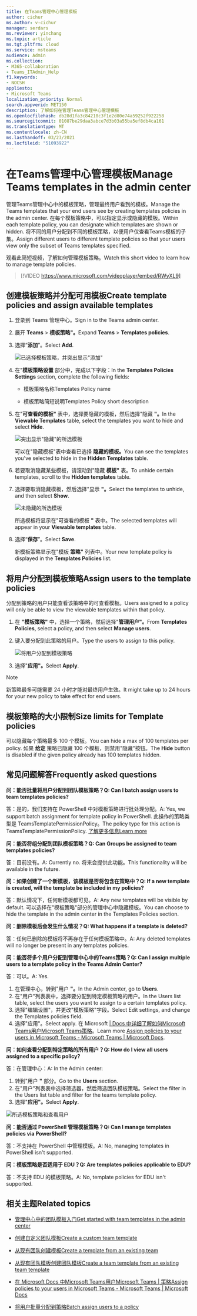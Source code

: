 ```yaml
---
title: 在Teams管理中心管理模板
author: cichur
ms.author: v-cichur
manager: serdars
ms.reviewer: yinchang
ms.topic: article
ms.tgt.pltfrm: cloud
ms.service: msteams
audience: Admin
ms.collection:
- M365-collaboration
- Teams_ITAdmin_Help
f1.keywords:
- NOCSH
appliesto:
- Microsoft Teams
localization_priority: Normal
search.appverid: MET150
description: 了解如何在管理Teams管理中心管理模板
ms.openlocfilehash: db28d1fa3c84210c3f1e2d80e74a59252f922258
ms.sourcegitcommit: 01087be29daa3abce7d3b03a55ba5ef8db4ca161
ms.translationtype: MT
ms.contentlocale: zh-CN
ms.lasthandoff: 03/23/2021
ms.locfileid: "51093922"
---
```

# <a name="manage-teams-templates-in-the-admin-center"></a><span data-ttu-id="f88c6-103">在Teams管理中心管理模板</span><span class="sxs-lookup"><span data-stu-id="f88c6-103">Manage Teams templates in the admin center</span></span>

<span data-ttu-id="f88c6-104">管理Teams管理中心中的模板策略，管理最终用户看到的模板。</span><span class="sxs-lookup"><span data-stu-id="f88c6-104">Manage the Teams templates that your end users see by creating templates policies in the admin center.</span></span> <span data-ttu-id="f88c6-105">在每个模板策略中，可以指定显示或隐藏的模板。</span><span class="sxs-lookup"><span data-stu-id="f88c6-105">Within each template policy, you can designate which templates are shown or hidden.</span></span>
<span data-ttu-id="f88c6-106">将不同的用户分配到不同的模板策略，以便用户仅查看Teams模板的子集。</span><span class="sxs-lookup"><span data-stu-id="f88c6-106">Assign different users to different template policies so that your users view only the subset of Teams templates specified.</span></span>

<span data-ttu-id="f88c6-107">观看此简短视频，了解如何管理模板策略。</span><span class="sxs-lookup"><span data-stu-id="f88c6-107">Watch this short video to learn how to manage template policies.</span></span>

> [!VIDEO https://www.microsoft.com/videoplayer/embed/RWyXL9]

## <a name="create-template-policies-and-assign-available-templates"></a><span data-ttu-id="f88c6-108">创建模板策略并分配可用模板</span><span class="sxs-lookup"><span data-stu-id="f88c6-108">Create template policies and assign available templates</span></span>

1. <span data-ttu-id="f88c6-109">登录到 Teams 管理中心。</span><span class="sxs-lookup"><span data-stu-id="f88c6-109">Sign in to the Teams admin center.</span></span>

2. <span data-ttu-id="f88c6-110">展开 **Teams**  >  **模板策略"。**</span><span class="sxs-lookup"><span data-stu-id="f88c6-110">Expand **Teams** > **Templates policies**.</span></span>

3. <span data-ttu-id="f88c6-111">选择“**添加**”。</span><span class="sxs-lookup"><span data-stu-id="f88c6-111">Select **Add**.</span></span>

    ![已选择模板策略，并突出显示"添加"](media/template-policies-1.png)

1. <span data-ttu-id="f88c6-113">在"**模板策略设置** 部分中，完成以下字段：</span><span class="sxs-lookup"><span data-stu-id="f88c6-113">In the **Templates Policies Settings** section, complete the following fields:</span></span>

    - <span data-ttu-id="f88c6-114">模板策略名称</span><span class="sxs-lookup"><span data-stu-id="f88c6-114">Templates Policy name</span></span>

    - <span data-ttu-id="f88c6-115">模板策略简短说明</span><span class="sxs-lookup"><span data-stu-id="f88c6-115">Templates Policy short description</span></span>

2. <span data-ttu-id="f88c6-116">在"**可查看的模板"** 表中，选择要隐藏的模板，然后选择"隐藏 **"。**</span><span class="sxs-lookup"><span data-stu-id="f88c6-116">In the **Viewable Templates** table, select the templates you want to hide and select **Hide**.</span></span>

    ![突出显示"隐藏"的所选模板](media/template-policies-2.png)

    <span data-ttu-id="f88c6-118">可以在"隐藏模板"表中查看已选择 **隐藏的模板。**</span><span class="sxs-lookup"><span data-stu-id="f88c6-118">You can see the templates you've selected to hide in the **Hidden Templates** table.</span></span>

1. <span data-ttu-id="f88c6-119">若要取消隐藏某些模板，请滚动到"隐藏 **模板"** 表。</span><span class="sxs-lookup"><span data-stu-id="f88c6-119">To unhide certain templates, scroll to the **Hidden templates** table.</span></span>

2. <span data-ttu-id="f88c6-120">选择要取消隐藏模板，然后选择"显示 **"。**</span><span class="sxs-lookup"><span data-stu-id="f88c6-120">Select the templates to unhide, and then select **Show**.</span></span>

   ![未隐藏的所选模板](media/template-policies-3.png)

   <span data-ttu-id="f88c6-122">所选模板将显示在"可查看的模板 **"** 表中。</span><span class="sxs-lookup"><span data-stu-id="f88c6-122">The selected templates will appear in your **Viewable templates** table.</span></span>
3. <span data-ttu-id="f88c6-123">选择“**保存**”。</span><span class="sxs-lookup"><span data-stu-id="f88c6-123">Select **Save**.</span></span>

   <span data-ttu-id="f88c6-124">新模板策略显示在"模板 **策略"** 列表中。</span><span class="sxs-lookup"><span data-stu-id="f88c6-124">Your new template policy is displayed in the **Templates Policies** list.</span></span>

## <a name="assign-users-to-the-template-policies"></a><span data-ttu-id="f88c6-125">将用户分配到模板策略</span><span class="sxs-lookup"><span data-stu-id="f88c6-125">Assign users to the template policies</span></span>

<span data-ttu-id="f88c6-126">分配到策略的用户只能查看该策略中的可查看模板。</span><span class="sxs-lookup"><span data-stu-id="f88c6-126">Users assigned to a policy will only be able to view the viewable templates within that policy.</span></span>

1. <span data-ttu-id="f88c6-127">在 **"模板策略"** 中，选择一个策略，然后选择"**管理用户"。**</span><span class="sxs-lookup"><span data-stu-id="f88c6-127">From **Templates Policies**, select a policy, and then select **Manage users**.</span></span>

2. <span data-ttu-id="f88c6-128">键入要分配到此策略的用户。</span><span class="sxs-lookup"><span data-stu-id="f88c6-128">Type the users to assign to this policy.</span></span>

   ![将用户分配到模板策略](media/template-policies-4.png)

3. <span data-ttu-id="f88c6-130">选择"**应用"。**</span><span class="sxs-lookup"><span data-stu-id="f88c6-130">Select **Apply**.</span></span>

> [!Note]
> <span data-ttu-id="f88c6-131">新策略最多可能需要 24 小时才能对最终用户生效。</span><span class="sxs-lookup"><span data-stu-id="f88c6-131">It might take up to 24 hours for your new policy to take effect for end users.</span></span>

## <a name="size-limits-for-template-policies"></a><span data-ttu-id="f88c6-132">模板策略的大小限制</span><span class="sxs-lookup"><span data-stu-id="f88c6-132">Size limits for Template policies</span></span>

<span data-ttu-id="f88c6-133">可以隐藏每个策略最多 100 个模板。</span><span class="sxs-lookup"><span data-stu-id="f88c6-133">You can hide a max of 100 templates per policy.</span></span> <span data-ttu-id="f88c6-134">如果 **给定** 策略已隐藏 100 个模板，则禁用"隐藏"按钮。</span><span class="sxs-lookup"><span data-stu-id="f88c6-134">The **Hide** button is disabled if the given policy already has 100 templates hidden.</span></span>

## <a name="frequently-asked-questions"></a><span data-ttu-id="f88c6-135">常见问题解答</span><span class="sxs-lookup"><span data-stu-id="f88c6-135">Frequently asked questions</span></span>

<span data-ttu-id="f88c6-136">**问：能否批量将用户分配到团队模板策略？**</span><span class="sxs-lookup"><span data-stu-id="f88c6-136">**Q: Can I batch assign users to team templates policies?**</span></span>
  
<span data-ttu-id="f88c6-137">答：是的，我们支持在 PowerShell 中对模板策略进行批处理分配。</span><span class="sxs-lookup"><span data-stu-id="f88c6-137">A: Yes, we support batch assignment for template policy in PowerShell.</span></span> <span data-ttu-id="f88c6-138">此操作的策略类型是 TeamsTemplatePermissionPolicy。</span><span class="sxs-lookup"><span data-stu-id="f88c6-138">The policy type for this action is TeamsTemplatePermissionPolicy.</span></span> [<span data-ttu-id="f88c6-139">了解更多信息</span><span class="sxs-lookup"><span data-stu-id="f88c6-139">Learn more</span></span>](/powershell/module/teams/new-csbatchpolicyassignmentoperation)

<span data-ttu-id="f88c6-140">**问：能否将组分配到团队模板策略？**</span><span class="sxs-lookup"><span data-stu-id="f88c6-140">**Q: Can Groups be assigned to team templates policies?**</span></span>

<span data-ttu-id="f88c6-141">答：目前没有。</span><span class="sxs-lookup"><span data-stu-id="f88c6-141">A: Currently no.</span></span> <span data-ttu-id="f88c6-142">将来会提供此功能。</span><span class="sxs-lookup"><span data-stu-id="f88c6-142">This functionality will be available in the future.</span></span>

<span data-ttu-id="f88c6-143">**问：如果创建了一个新模板，该模板是否将包含在策略中？**</span><span class="sxs-lookup"><span data-stu-id="f88c6-143">**Q: If a new template is created, will the template be included in my policies?**</span></span>

<span data-ttu-id="f88c6-144">答：默认情况下，任何新模板都可见。</span><span class="sxs-lookup"><span data-stu-id="f88c6-144">A: Any new templates will be visible by default.</span></span> <span data-ttu-id="f88c6-145">可以选择在"模板策略"部分的管理中心中隐藏模板。</span><span class="sxs-lookup"><span data-stu-id="f88c6-145">You can choose to hide the template in the admin center in the Templates Policies section.</span></span>

<span data-ttu-id="f88c6-146">**问：删除模板后会发生什么情况？**</span><span class="sxs-lookup"><span data-stu-id="f88c6-146">**Q: What happens if a template is deleted?**</span></span>

<span data-ttu-id="f88c6-147">答：任何已删除的模板将不再存在于任何模板策略中。</span><span class="sxs-lookup"><span data-stu-id="f88c6-147">A: Any deleted templates will no longer be present in any templates policies.</span></span>

<span data-ttu-id="f88c6-148">**问：能否将多个用户分配到管理中心中的Teams策略？**</span><span class="sxs-lookup"><span data-stu-id="f88c6-148">**Q: Can I assign multiple users to a template policy in the Teams Admin Center?**</span></span>

<span data-ttu-id="f88c6-149">答：可以。</span><span class="sxs-lookup"><span data-stu-id="f88c6-149">A: Yes.</span></span>

1. <span data-ttu-id="f88c6-150">在管理中心，转到"用户 **"。**</span><span class="sxs-lookup"><span data-stu-id="f88c6-150">In the Admin center, go to **Users**.</span></span>
1. <span data-ttu-id="f88c6-151">在"用户"列表表中，选择要分配到特定模板策略的用户。</span><span class="sxs-lookup"><span data-stu-id="f88c6-151">In the Users list table, select the users you want to assign to a certain templates policy.</span></span>
1. <span data-ttu-id="f88c6-152">选择"编辑设置"，并更改"模板策略"字段。</span><span class="sxs-lookup"><span data-stu-id="f88c6-152">Select Edit settings, and change the Templates policies field.</span></span>
1. <span data-ttu-id="f88c6-153">选择"应用"。</span><span class="sxs-lookup"><span data-stu-id="f88c6-153">Select apply.</span></span>
   <span data-ttu-id="f88c6-154">在 Microsoft [ \| Docs 中详细了解如何Microsoft Teams用户Microsoft Teams策略](./assign-policies.md#assign-a-policy-to-a-batch-of-users)。</span><span class="sxs-lookup"><span data-stu-id="f88c6-154">Learn more [Assign policies to your users in Microsoft Teams - Microsoft Teams \| Microsoft Docs](./assign-policies.md#assign-a-policy-to-a-batch-of-users).</span></span>

<span data-ttu-id="f88c6-155">**问：如何查看分配到特定策略的所有用户？**</span><span class="sxs-lookup"><span data-stu-id="f88c6-155">**Q: How do I view all users assigned to a specific policy?**</span></span>

<span data-ttu-id="f88c6-156">答：在管理中心：</span><span class="sxs-lookup"><span data-stu-id="f88c6-156">A: In the Admin center:</span></span>

1. <span data-ttu-id="f88c6-157">转到"用户 **"** 部分。</span><span class="sxs-lookup"><span data-stu-id="f88c6-157">Go to the **Users** section.</span></span>
2. <span data-ttu-id="f88c6-158">在"用户"列表表中选择筛选器，然后筛选团队模板策略。</span><span class="sxs-lookup"><span data-stu-id="f88c6-158">Select the filter in the Users list table and filter for the teams template policy.</span></span>
3. <span data-ttu-id="f88c6-159">选择"**应用"。**</span><span class="sxs-lookup"><span data-stu-id="f88c6-159">Select **Apply**.</span></span>

![所选模板策略和查看用户](media/template-policies-5.png)

<span data-ttu-id="f88c6-161">**问：能否通过 PowerShell 管理模板策略？**</span><span class="sxs-lookup"><span data-stu-id="f88c6-161">**Q: Can I manage templates policies via PowerShell?**</span></span>

<span data-ttu-id="f88c6-162">答：不支持在 PowerShell 中管理模板。</span><span class="sxs-lookup"><span data-stu-id="f88c6-162">A: No, managing templates in PowerShell isn't supported.</span></span>

<span data-ttu-id="f88c6-163">**问：模板策略是否适用于 EDU？**</span><span class="sxs-lookup"><span data-stu-id="f88c6-163">**Q: Are templates policies applicable to EDU?**</span></span>

<span data-ttu-id="f88c6-164">答：不支持 EDU 的模板策略。</span><span class="sxs-lookup"><span data-stu-id="f88c6-164">A: No, template policies for EDU isn't supported.</span></span>

## <a name="related-topics"></a><span data-ttu-id="f88c6-165">相关主题</span><span class="sxs-lookup"><span data-stu-id="f88c6-165">Related topics</span></span>

- [<span data-ttu-id="f88c6-166">管理中心中的团队模板入门</span><span class="sxs-lookup"><span data-stu-id="f88c6-166">Get started with team templates in the admin center</span></span>](./get-started-with-teams-templates-in-the-admin-console.md)

- [<span data-ttu-id="f88c6-167">创建自定义团队模板</span><span class="sxs-lookup"><span data-stu-id="f88c6-167">Create a custom team template</span></span>](./create-a-team-template.md)

- [<span data-ttu-id="f88c6-168">从现有团队创建模板</span><span class="sxs-lookup"><span data-stu-id="f88c6-168">Create a template from an existing team</span></span>](./create-template-from-existing-team.md)

- [<span data-ttu-id="f88c6-169">从现有团队模板创建团队模板</span><span class="sxs-lookup"><span data-stu-id="f88c6-169">Create a team template from an existing team template</span></span>](./create-template-from-existing-template.md)

- [<span data-ttu-id="f88c6-170">在 Microsoft Docs 中Microsoft Teams用户Microsoft Teams \| 策略</span><span class="sxs-lookup"><span data-stu-id="f88c6-170">Assign policies to your users in Microsoft Teams - Microsoft Teams \| Microsoft Docs</span></span>](./assign-policies.md)

- [<span data-ttu-id="f88c6-171">将用户批量分配到策略</span><span class="sxs-lookup"><span data-stu-id="f88c6-171">Batch assign users to a policy</span></span>](/powershell/module/teams/new-csbatchpolicyassignmentoperation)